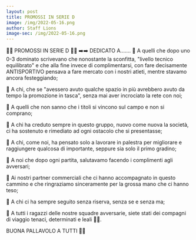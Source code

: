 ```yaml
---
layout: post
title: PROMOSSI IN SERIE D
image: /img/2022-05-16.png
author: Staff Lions
image-sec: /img/2022-05-16.png
---
```

🧡🖤 PROMOSSI IN SERIE D 🖤🧡
➡️➡️ DEDICATO A.......
📌 A quelli che dopo uno 0-3 dominato scrivevano che nonostante la sconfitta, "livello tecnico equilibrato" e che alla fine invece di complimentarsi, con fare decisamente ANTISPORTIVO pensava a fare mercato con i nostri atleti, mentre stavamo ancora festeggiando; 

📌 A chi, che se "avessero avuto qualche spazio in più avrebbero avuto da tempo la promozione in tasca", senza mai aver incrociato la rete con noi; 

📌 A quelli che non sanno che i titoli si vincono sul campo e non si comprano; 

📌 A chi ha creduto sempre in questo gruppo, nuovo come nuova la società, ci ha sostenuto e rimediato ad ogni ostacolo che si presentasse; 

📌 A chi, come noi, ha pensato solo a lavorare in palestra per migliorare e raggiungere qualcosa di importante, seppure sia solo il primo gradino; 

📌 A noi che dopo ogni partita, salutavamo facendo i complimenti agli avversari; 

📌 Ai nostri partner commerciali che ci hanno accompagnato in questo cammino e che ringraziamo sinceramente per la grossa mano che ci hanno teso; 

📌 A chi ci ha sempre seguito senza riserva, senza se e senza ma;

📌 A tutti i ragazzi delle nostre squadre avversarie, siete stati dei compagni di viaggio tenaci, determinati e leali 💪💪.

BUONA PALLAVOLO A TUTTI 🏐🏐
